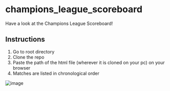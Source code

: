 # champions_league_scoreboard
Have a look at the Champions League Scoreboard! 

## Instructions
1. Go to root directory
2. Clone the repo
3. Paste the path of the html file (wherever it is cloned on your pc) on your browser
4. Matches are listed in chronological order

![image](https://github.com/crunchydosa123/champions_league_scoreboard/assets/123110966/203a3d7b-24ad-4942-8332-0245ad515fac)


